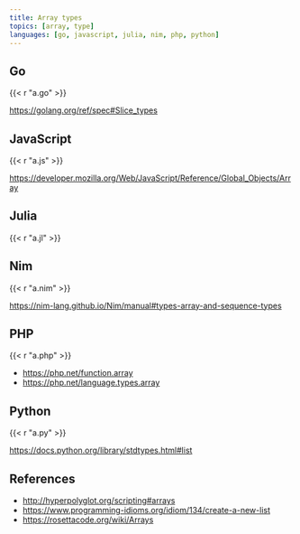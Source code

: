 ```yaml
---
title: Array types
topics: [array, type]
languages: [go, javascript, julia, nim, php, python]
---
```


## Go

{{< r "a.go" >}}

<https://golang.org/ref/spec#Slice_types>

## JavaScript

{{< r "a.js" >}}

<https://developer.mozilla.org/Web/JavaScript/Reference/Global_Objects/Array>

## Julia

{{< r "a.jl" >}}

## Nim

{{< r "a.nim" >}}

<https://nim-lang.github.io/Nim/manual#types-array-and-sequence-types>

## PHP

{{< r "a.php" >}}

- <https://php.net/function.array>
- <https://php.net/language.types.array>

## Python

{{< r "a.py" >}}

<https://docs.python.org/library/stdtypes.html#list>

## References

- <http://hyperpolyglot.org/scripting#arrays>
- <https://www.programming-idioms.org/idiom/134/create-a-new-list>
- <https://rosettacode.org/wiki/Arrays>
